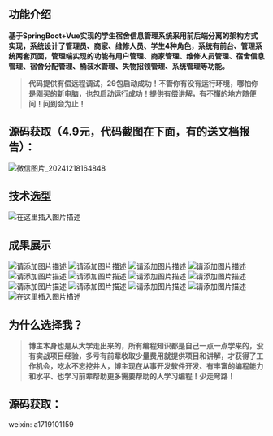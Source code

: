 ## 功能介绍
**基于SpringBoot+Vue实现的学生宿舍信息管理系统采用前后端分离的架构方式实现，系统设计了管理员、商家、维修人员、学生4种角色，系统有前台、管理系统两套页面，管理端实现的功能有用户管理、商家管理、维修人员管理、宿舍信息管理、宿舍分配管理、桶装水管理、失物招领管理、系统管理等功能。**

> **代码提供有偿远程调试，29包启动成功！不管你有没有运行环境，哪怕你是刚买的新电脑，也包启动运行成功！提供有偿讲解，有不懂的地方随便问！问到会为止！**
## 源码获取（4.9元，代码截图在下面，有的送文档报告）：
![微信图片_20241218164848](https://github.com/user-attachments/assets/646b2784-afb8-47ee-a4d4-5ccc9f96b331)

## 技术选型
![在这里插入图片描述](https://i-blog.csdnimg.cn/direct/2b2076cdec7c47799ffb526992fb219f.png)
## 成果展示
![请添加图片描述](https://i-blog.csdnimg.cn/direct/81efaa3777504b5292cf996df4aca07a.png)
![请添加图片描述](https://i-blog.csdnimg.cn/direct/861715044f0c47e998dfe926d3b539cc.png)
![请添加图片描述](https://i-blog.csdnimg.cn/direct/a64280eb2985400ea6c54105a0945ba7.png)
![请添加图片描述](https://i-blog.csdnimg.cn/direct/ed1276772b4e48b8bbd49c8bcf9d5742.png)
![请添加图片描述](https://i-blog.csdnimg.cn/direct/444cbbfd175d4261a52a483015350cce.png)
![请添加图片描述](https://i-blog.csdnimg.cn/direct/8e0dbda6bcd04f3d898d53c3b99c1812.png)
![请添加图片描述](https://i-blog.csdnimg.cn/direct/b1b0283ab6994d29ae470c4cf798e06a.png)
![请添加图片描述](https://i-blog.csdnimg.cn/direct/45af39303fd54e98b30097c4e9df5ecb.png)
![请添加图片描述](https://i-blog.csdnimg.cn/direct/6ddfc2ed595b46e2822651cc8737f1c8.png)
![请添加图片描述](https://i-blog.csdnimg.cn/direct/d54b9caae05f46ab9796035af3bebeeb.png)
![请添加图片描述](https://i-blog.csdnimg.cn/direct/b68162f4668a4c8490abef3d5466ff6a.png)
![请添加图片描述](https://i-blog.csdnimg.cn/direct/0d942833ed0a42929e8836bf75bad1d3.png)
![在这里插入图片描述](https://i-blog.csdnimg.cn/direct/0ac497af7ba8499b89a9af95b1cd1140.png)
## 为什么选择我？

> **博主本身也是从大学走出来的，所有编程知识都是自己一点一点学来的，没有实战项目经验，多亏有前辈收取少量费用就提供项目和讲解，才获得了工作机会，吃水不忘挖井人，博主现在从事开发软件开发、有丰富的编程能力和水平、也学习前辈帮助更多需要帮助的人学习编程！少走弯路！**

## 源码获取：

weixin:  a1719101159
